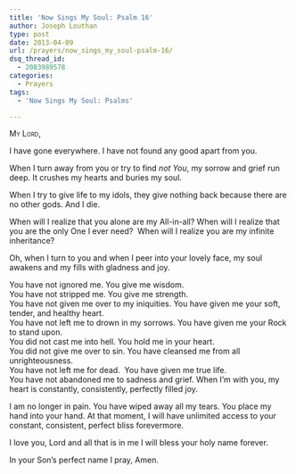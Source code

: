 ```yaml
---
title: 'Now Sings My Soul: Psalm 16'
author: Joseph Louthan
type: post
date: 2013-04-09
url: /prayers/now_sings_my_soul-psalm-16/
dsq_thread_id:
  - 2083989578
categories:
  - Prayers
tags:
  - 'Now Sings My Soul: Psalms'

---
```

<div style="font-variant: small-caps;">
  My Lord,
</div>

I have gone everywhere. I have not found any good apart from you.

When I turn away from you or try to find _not You_, my sorrow and grief run deep. It crushes my hearts and buries my soul.

When I try to give life to my idols, they give nothing back because there are no other gods. And I die.

When will I realize that you alone are my All-in-all? When will I realize that you are the only One I ever need?  When will I realize you are my infinite inheritance?

Oh, when I turn to you and when I peer into your lovely face, my soul awakens and my fills with gladness and joy.

You have not ignored me. You give me wisdom.  
You have not stripped me. You give me strength.  
You have not given me over to my iniquities. You have given me your soft, tender, and healthy heart.  
You have not left me to drown in my sorrows. You have given me your Rock to stand upon.  
You did not cast me into hell. You hold me in your heart.  
You did not give me over to sin. You have cleansed me from all unrighteousness.  
You have not left me for dead.  You have given me true life.  
You have not abandoned me to sadness and grief. When I’m with you, my heart is constantly, consistently, perfectly filled joy.  

I am no longer in pain. You have wiped away all my tears. You place my hand into your hand. At that moment, I will have unlimited access to your constant, consistent, perfect bliss forevermore.

I love you, Lord and all that is in me I will bless your holy name forever.

In your Son’s perfect name I pray,
Amen.
